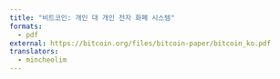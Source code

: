 ```yaml
---
title: "비트코인: 개인 대 개인 전자 화폐 시스템"
formats:
  - pdf
external: https://bitcoin.org/files/bitcoin-paper/bitcoin_ko.pdf
translators:
  - mincheolim
---
```

